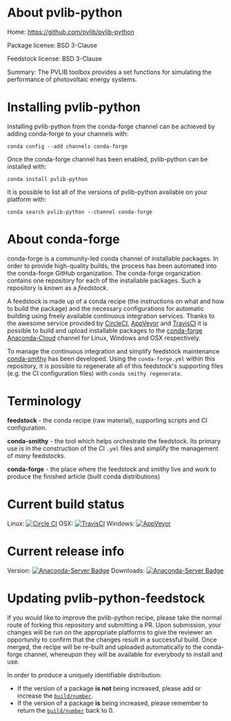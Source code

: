 About pvlib-python
==================

Home: https://github.com/pvlib/pvlib-python

Package license: BSD 3-Clause

Feedstock license: BSD 3-Clause

Summary: The PVLIB toolbox provides a set functions for simulating the performance of photovoltaic energy systems.



Installing pvlib-python
=======================

Installing pvlib-python from the conda-forge channel can be achieved by adding conda-forge to your channels with:

```
conda config --add channels conda-forge
```

Once the conda-forge channel has been enabled, pvlib-python can be installed with:

```
conda install pvlib-python
```

It is possible to list all of the versions of pvlib-python available on your platform with:

```
conda search pvlib-python --channel conda-forge
```


About conda-forge
=================

conda-forge is a community-led conda channel of installable packages.
In order to provide high-quality builds, the process has been automated into the
conda-forge GitHub organization. The conda-forge organization contains one repository 
for each of the installable packages. Such a repository is known as a *feedstock*.

A feedstock is made up of a conda recipe (the instructions on what and how to build
the package) and the necessary configurations for automatic building using freely
available continuous integration services. Thanks to the awesome service provided by
[CircleCI](https://circleci.com/), [AppVeyor](http://www.appveyor.com/)
and [TravisCI](https://travis-ci.org/) it is possible to build and upload installable
packages to the [conda-forge](https://anaconda.org/conda-forge)
[Anaconda-Cloud](http://docs.anaconda.org/) channel for Linux, Windows and OSX respectively.

To manage the continuous integration and simplify feedstock maintenance
[conda-smithy](http://github.com/conda-forge/conda-smithy) has been developed.
Using the ``conda-forge.yml`` within this repository, it is possible to regenerate all of
this feedstock's supporting files (e.g. the CI configuration files) with ``conda smithy regenerate``.


Terminology
===========

**feedstock** - the conda recipe (raw material), supporting scripts and CI configuration.

**conda-smithy** - the tool which helps orchestrate the feedstock.
                   Its primary use is in the construction of the CI ``.yml`` files
                   and simplify the management of *many* feedstocks.

**conda-forge** - the place where the feedstock and smithy live and work to
                  produce the finished article (built conda distributions)

Current build status
====================

Linux: [![Circle CI](https://circleci.com/gh/conda-forge/pvlib-python-feedstock.svg?style=svg)](https://circleci.com/gh/conda-forge/pvlib-python-feedstock)
OSX: [![TravisCI](https://travis-ci.org/conda-forge/pvlib-python-feedstock.svg?branch=master)](https://travis-ci.org/conda-forge/pvlib-python-feedstock) 
Windows: [![AppVeyor](https://ci.appveyor.com/api/projects/status/github/conda-forge/pvlib-python-feedstock?svg=True)](https://ci.appveyor.com/project/conda-forge/pvlib-python-feedstock/branch/master)

Current release info
====================
Version: [![Anaconda-Server Badge](https://anaconda.org/conda-forge/pvlib-python/badges/version.svg)](https://anaconda.org/conda-forge/pvlib-python)
Downloads: [![Anaconda-Server Badge](https://anaconda.org/conda-forge/pvlib-python/badges/downloads.svg)](https://anaconda.org/conda-forge/pvlib-python)


Updating pvlib-python-feedstock
===============================

If you would like to improve the pvlib-python recipe, please take the normal
route of forking this repository and submitting a PR. Upon submission, your changes will
be run on the appropriate platforms to give the reviewer an opportunity to confirm that the
changes result in a successful build. Once merged, the recipe will be re-built and uploaded
automatically to the conda-forge channel, whereupon they will be available for everybody to
install and use.

In order to produce a uniquely identifiable distribution:
 * If the version of a package **is not** being increased, please add or increase
   the [``build/number``](http://conda.pydata.org/docs/building/meta-yaml.html#build-number-and-string). 
 * If the version of a package **is** being increased, please remember to return
   the [``build/number``](http://conda.pydata.org/docs/building/meta-yaml.html#build-number-and-string)
   back to 0.
